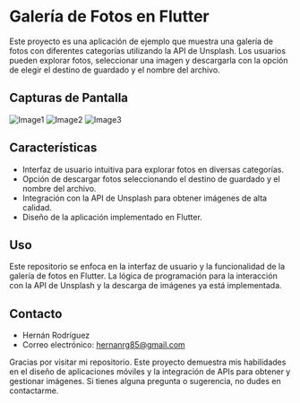 # Galería de Fotos en Flutter

Este proyecto es una aplicación de ejemplo que muestra una galería de fotos con diferentes categorías utilizando la API de Unsplash. Los usuarios pueden explorar fotos, seleccionar una imagen y descargarla con la opción de elegir el destino de guardado y el nombre del archivo.

## Capturas de Pantalla

![Image1](https://live.staticflickr.com/65535/53259364363_18b1853452_o.png)
![Image2](https://live.staticflickr.com/65535/53259419434_f51d8c0e9a_o.png)
![Image3](https://live.staticflickr.com/65535/53259555920_3377fbc22b_o.png)

## Características

- Interfaz de usuario intuitiva para explorar fotos en diversas categorías.
- Opción de descargar fotos seleccionando el destino de guardado y el nombre del archivo.
- Integración con la API de Unsplash para obtener imágenes de alta calidad.
- Diseño de la aplicación implementado en Flutter.

## Uso

Este repositorio se enfoca en la interfaz de usuario y la funcionalidad de la galería de fotos en Flutter. La lógica de programación para la interacción con la API de Unsplash y la descarga de imágenes ya está implementada.

## Contacto

- Hernán Rodríguez
- Correo electrónico: hernanrg85@gmail.com

Gracias por visitar mi repositorio. Este proyecto demuestra mis habilidades en el diseño de aplicaciones móviles y la integración de APIs para obtener y gestionar imágenes. Si tienes alguna pregunta o sugerencia, no dudes en contactarme.
